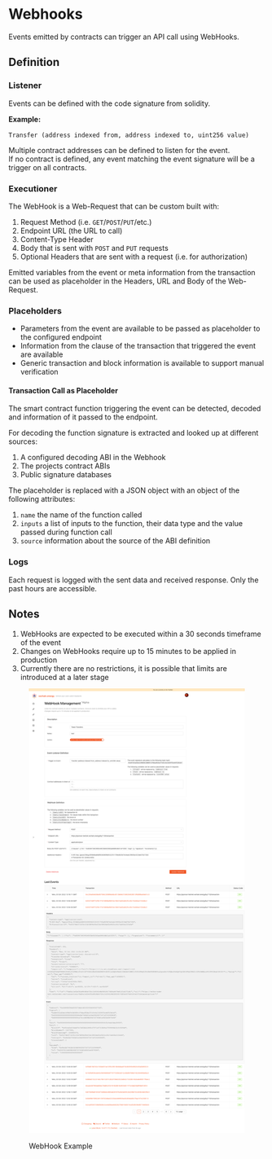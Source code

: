 # Webhooks

Events emitted by contracts can trigger an API call using WebHooks.

## Definition

### Listener

Events can be defined with the code signature from solidity.

**Example:**

```solidity
Transfer (address indexed from, address indexed to, uint256 value)
```

Multiple contract addresses can be defined to listen for the event.\
If no contract is defined, any event matching the event signature will be a trigger on all contracts.

### Executioner

The WebHook is a Web-Request that can be custom built with:

1. Request Method (i.e. `GET`/`POST`/`PUT`/etc.)
2. Endpoint URL (the URL to call)
3. Content-Type Header
4. Body that is sent with `POST` and `PUT` requests
5. Optional Headers that are sent with a request (i.e. for authorization)

Emitted variables from the event or meta information from the transaction can be used as placeholder in the Headers, URL and Body of the Web-Request.

### Placeholders

* Parameters from the event are available to be passed as placeholder to the configured endpoint
* Information from the clause of the transaction that triggered the event are available
* Generic transaction and block information is available to support manual verification

#### Transaction Call as Placeholder

The smart contract function triggering the event can be detected, decoded and information of it passed to the endpoint.

For decoding the function signature is extracted and looked up at different sources:

1. A configured decoding ABI in the Webhook
2. The projects contract ABIs
3. Public signature databases

The placeholder is replaced with a JSON object with an object of the following attributes:

1. `name` the name of the function called
2. `inputs` a list of inputs to the function, their data type and the value passed during function call
3. `source` information about the source of the ABI definition

### Logs

Each request is logged with the sent data and received response. Only the past hours are accessible.

## Notes

1. WebHooks are expected to be executed within a 30 seconds timeframe of the event
2. Changes on WebHooks require up to 15 minutes to be applied in production
3. Currently there are no restrictions, it is possible that limits are introduced at a later stage

<figure><img src="../../../.gitbook/assets/image (19).png" alt=""><figcaption><p>WebHook Example</p></figcaption></figure>
